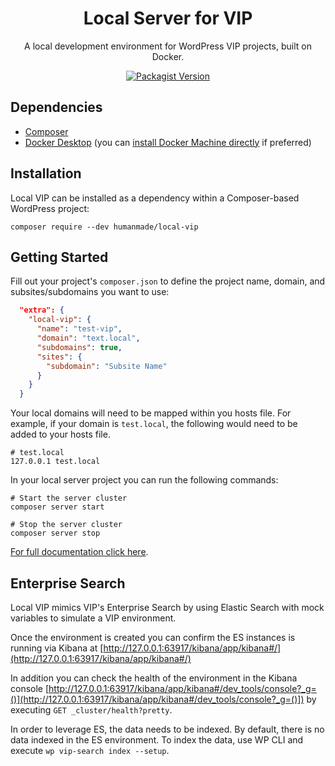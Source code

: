 <h1 align="center">Local Server for VIP</h1>

<p align="center">A local development environment for WordPress VIP projects, built on Docker.</p>

<p align="center"><a href="https://packagist.org/packages/humanmade/local-vip"><img alt="Packagist Version" src="https://img.shields.io/packagist/v/humanmade/local-vip.svg"></a></p>

## Dependencies

* [Composer](https://getcomposer.org/download/)
* [Docker Desktop](https://www.docker.com/get-started) (you can [install Docker Machine directly](https://docs.docker.com/machine/install-machine/) if preferred)

## Installation

Local VIP can be installed as a dependency within a Composer-based WordPress project:

`composer require --dev humanmade/local-vip`

## Getting Started

Fill out your project's `composer.json` to define the project name, domain, and subsites/subdomains you want to use:

```json
  "extra": {
    "local-vip": {
      "name": "test-vip",
      "domain": "text.local",
      "subdomains": true,
      "sites": {
        "subdomain": "Subsite Name"
      }
    }
  }
```

Your local domains will need to be mapped within you hosts file. For example, if your domain is `test.local`, the following would need to be added to your hosts file.

```
# test.local
127.0.0.1 test.local
```

In your local server project you can run the following commands:

```
# Start the server cluster
composer server start

# Stop the server cluster
composer server stop
```

[For full documentation click here](./docs).

## Enterprise Search

Local VIP mimics VIP's Enterprise Search by using Elastic Search with mock variables to simulate a VIP environment.

Once the environment is created you can confirm the ES instances is running via Kibana at [http://127.0.0.1:63917/kibana/app/kibana#/](http://127.0.0.1:63917/kibana/app/kibana#/)

In addition you can check the health of the environment in the Kibana console [http://127.0.0.1:63917/kibana/app/kibana#/dev_tools/console?_g=()](http://127.0.0.1:63917/kibana/app/kibana#/dev_tools/console?_g=()]) by executing `GET _cluster/health?pretty`.

In order to leverage ES, the data needs to be indexed. By default, there is no data indexed in the ES environment. To index the data, use WP CLI and execute `wp vip-search index --setup`.
